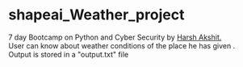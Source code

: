 # shapeai_Weather_project
7 day Bootcamp on Python and Cyber Security by <a href="https://github.com/harshakshit/">Harsh Akshit.</a><br/>
User can know about weather conditions of the place he has given .<br/>Output is stored in a "output.txt" file
